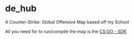 # de_hub
A Counter-Strike: Global Offensive Map based off my School

All you need for to run/compile the map is the [CS:GO - SDK](https://developer.valvesoftware.com/wiki/Counter-Strike:_Global_Offensive_Authoring_Tools)
